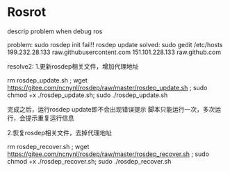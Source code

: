 # Rosrot
descrip problem when debug ros

problem:
sudo rosdep init fail!!
rosdep update
solved:
sudo gedit /etc/hosts
199.232.28.133 raw.githubusercontent.com
151.101.228.133 raw.github.com


resolve2:
1.更新rosdep相关文件，增加代理地址

rm rosdep_update.sh ; wget https://gitee.com/ncnynl/rosdep/raw/master/rosdep_update.sh ; sudo chmod +x ./rosdep_update.sh; sudo ./rosdep_update.sh

完成之后，运行rosdep update即不会出现错误提示 脚本只能运行一次，多次运行，会提示重复运行信息

2.恢复rosdep相关文件，去掉代理地址

rm rosdep_recover.sh ; wget https://gitee.com/ncnynl/rosdep/raw/master/rosdep_recover.sh ; sudo chmod +x ./rosdep_recover.sh; sudo ./rosdep_recover.sh
